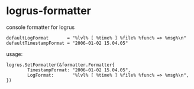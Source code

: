 # logrus-formatter

console formatter for logrus

```
defaultLogFormat       = "%lvl% [ %time% ] %file% %func% => %msg%\n"
defaultTimestampFormat = "2006-01-02 15.04.05"
```

usage:

```
logrus.SetFormatter(&formatter.Formatter{
        TimestampFormat: "2006-01-02 15.04.05",
        LogFormat:       "%lvl% [ %time% ] %file% %func% => %msg%\n",
})

```
